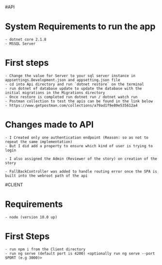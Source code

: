 #API

# System Requirements to run the app
    - dotnet core 2.1.8
    - MSSQL Server

# First steps
    - Change the value for Server to your sql server instance in appsettings.Development.json and appsetting.json file
    - cd into Api directory and run `dotnet restore` on the terminal
    - run dotnet ef database update to update the database with the initial migrations in the Migrations directory
    - Once restore is completed run dotnet run / dotnet watch run
    - Postman collection to test the apis can be found in the link below
    - https://www.getpostman.com/collections/a79ad1f9e89e535612a4

# Changes made to API
    - I Created only one authentication endpoint (Reason: so as not to repeat the same implementation)
    - But I did add a property to ensure which kind of user is trying to login

    - I also assigned the Admin (Reviewer of the story) on creation of the story 

    - FallBackController was added to handle routing error once the SPA is built into the webroot path of the api


#CLIENT

# Requirements
    - node (version 10.0 up)
    
# First Steps
    - run npm i from the Client directory
    - run ng serve (default port is 4200) <optionally run ng serve --port $PORT (e.g 3000)>

